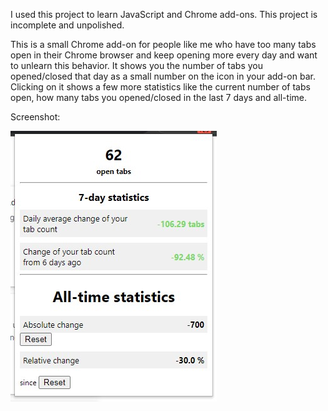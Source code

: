 I used this project to learn JavaScript and Chrome add-ons. This project is incomplete and unpolished.

This is a small Chrome add-on for people like me who have too many tabs open in their Chrome browser and keep opening more every day and want
to unlearn this behavior. It shows you the number of tabs you opened/closed that day as a small number on the icon in your add-on bar. 
Clicking on it shows a few more statistics like the current number of tabs open, how many tabs you opened/closed in the last 7 days and all-time.

Screenshot:

![screenshot](screenshot.jpg)